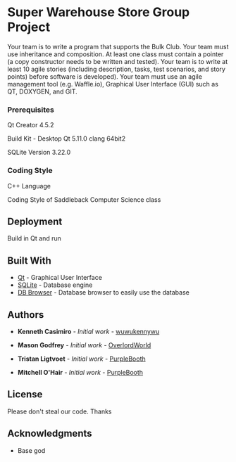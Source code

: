 # Super Warehouse Store Group Project

Your team is to write a program that supports the Bulk Club. Your team must use inheritance and composition. At least one class must contain a pointer (a copy constructor needs to be written and tested). Your team is to write at least 10 agile stories (including description, tasks, test scenarios, and story points) before software is developed). Your team must use an agile management tool (e.g. Waffle.io), Graphical User Interface (GUI) such as QT, DOXYGEN, and GIT.

### Prerequisites

Qt Creator 4.5.2

Build Kit - Desktop Qt 5.11.0 clang 64bit2

SQLite Version 3.22.0

### Coding Style

C++ Language

Coding Style of Saddleback Computer Science class

## Deployment

Build in Qt and run

## Built With

* [Qt](https://www.qt.io) - Graphical User Interface
* [SQLite](https://www.sqlite.org/index.html) - Database engine
* [DB Browser](http://sqlitebrowser.org) - Database browser to easily use the database

## Authors

* **Kenneth Casimiro** - *Initial work* - [wuwukennywu](https://github.com/wuwukennywu)

* **Mason Godfrey** - *Initial work* - [OverlordWorld](https://github.com/OverworldLordh)

* **Tristan Ligtvoet** - *Initial work* - [PurpleBooth](https://github.com/Tligtvoet)

* **Mitchell O'Hair** - *Initial work* - [PurpleBooth](https://github.com/mitchdotdev)

## License

Please don't steal our code. Thanks

## Acknowledgments

* Base god

